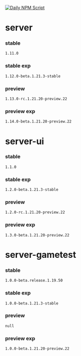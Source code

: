 [![Daily NPM Script](https://github.com/WavePlayz/minecraft-npms-auto/actions/workflows/fetch.yml/badge.svg)](https://github.com/WavePlayz/minecraft-npms-auto/actions/workflows/fetch.yml)
# server
### stable
```
1.11.0
```
### stable exp
```
1.12.0-beta.1.21.3-stable
```
### preview
```
1.13.0-rc.1.21.20-preview.22
```
### preview exp
```
1.14.0-beta.1.21.20-preview.22
```


# server-ui
### stable
```
1.1.0
```
### stable exp
```
1.2.0-beta.1.21.3-stable
```
### preview
```
1.2.0-rc.1.21.20-preview.22
```
### preview exp
```
1.3.0-beta.1.21.20-preview.22
```


# server-gametest
### stable
```
1.0.0-beta.release.1.19.50
```
### stable exp
```
1.0.0-beta.1.21.3-stable
```
### preview
```
null
```
### preview exp
```
1.0.0-beta.1.21.20-preview.22
```


